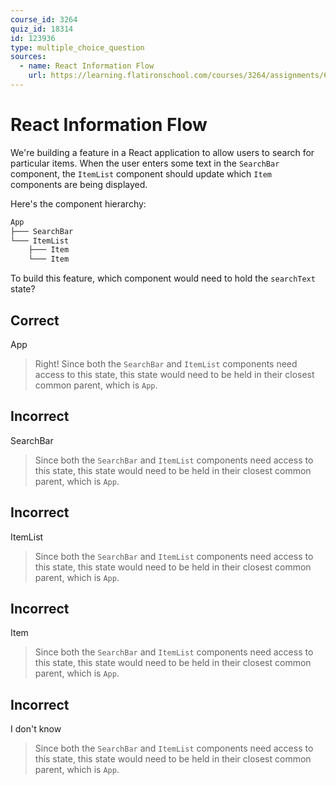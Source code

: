 ```yaml
---
course_id: 3264
quiz_id: 18314
id: 123936
type: multiple_choice_question
sources:
  - name: React Information Flow
    url: https://learning.flatironschool.com/courses/3264/assignments/68039
---
```


# React Information Flow

We're building a feature in a React application to allow users to search for
particular items. When the user enters some text in the `SearchBar` component,
the `ItemList` component should update which `Item` components are being
displayed.

Here's the component hierarchy:

```txt
App
├─── SearchBar
└─── ItemList
    ├─── Item
    └─── Item
```

To build this feature, which component would need to hold the `searchText` state?

## Correct

App

> Right! Since both the `SearchBar` and `ItemList` components need access to
> this state, this state would need to be held in their closest common parent,
> which is `App`.

## Incorrect

SearchBar

> Since both the `SearchBar` and `ItemList` components need access to this state,
> this state would need to be held in their closest common parent, which is `App`.

## Incorrect

ItemList

> Since both the `SearchBar` and `ItemList` components need access to this state,
> this state would need to be held in their closest common parent, which is `App`.

## Incorrect

Item

> Since both the `SearchBar` and `ItemList` components need access to this state,
> this state would need to be held in their closest common parent, which is `App`.

## Incorrect

I don't know

> Since both the `SearchBar` and `ItemList` components need access to this state,
> this state would need to be held in their closest common parent, which is `App`.
